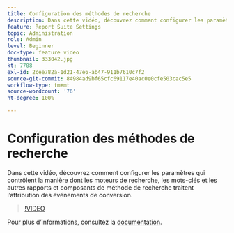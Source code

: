 ```yaml
---
title: Configuration des méthodes de recherche
description: Dans cette vidéo, découvrez comment configurer les paramètres qui contrôlent la manière dont les moteurs de recherche, les mots-clés et les autres rapports et composants de méthode de recherche traitent l’attribution des événements de conversion.
feature: Report Suite Settings
topic: Administration
role: Admin
level: Beginner
doc-type: feature video
thumbnail: 333042.jpg
kt: 7708
exl-id: 2cee782a-1d21-47e6-ab47-911b7610c7f2
source-git-commit: 84984ad9bf65cfc69117e40ac0e0cfe503cac5e5
workflow-type: tm+mt
source-wordcount: '76'
ht-degree: 100%

---
```


# Configuration des méthodes de recherche

Dans cette vidéo, découvrez comment configurer les paramètres qui contrôlent la manière dont les moteurs de recherche, les mots-clés et les autres rapports et composants de méthode de recherche traitent l’attribution des événements de conversion.

>[!VIDEO](https://video.tv.adobe.com/v/333042/?quality=12&learn=on)

Pour plus dʼinformations, consultez la [documentation](https://experienceleague.adobe.com/docs/analytics/admin/admin-tools/finding-methods.html?lang=fr).
